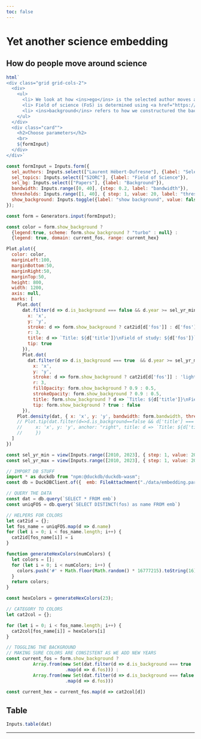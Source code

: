 ```yaml
---
toc: false
---
```


<style>

.hero {
  display: flex;
  flex-direction: column;
  align-items: center;
  font-family: var(--sans-serif);
  margin: 4rem 0 8rem;
  text-wrap: balance;
  text-align: center;
}

.hero h1 {
  margin: 2rem 0;
  max-width: none;
  font-size: 14vw;
  font-weight: 900;
  line-height: 1;
  background: linear-gradient(30deg, var(--theme-foreground-focus), currentColor);
  -webkit-background-clip: text;
  -webkit-text-fill-color: transparent;
  background-clip: text;
}

.hero h2 {
  margin: 0;
  max-width: 34em;
  font-size: 20px;
  font-style: initial;
  font-weight: 500;
  line-height: 1.5;
  color: var(--theme-foreground-muted);
}

@media (min-width: 640px) {
  .hero h1 {
    font-size: 90px;
  }
}

</style>

# Yet another science embedding
## How do people move around science


```js
html`
<div class="grid grid-cols-2">
  <div>
    <ul>
      <li> We look at how <ins>ego</ins> is the selected author moves around</li>
      <li> Field of science (FoS) is determined using <a href="https://github.com/allenai/s2_fos">S2ORC</a> or <a href="https://maartengr.github.io/BERTopic/index.html">BERTopic</a> (WIP)</li>
      <li> <ins>background</ins> refers to how we constructured the background embedding. <ins>Papers</ins> mean that it is a random sample of papers on S2ORC. <ins>Authors</ins> is a random sample authors, that we then took 3 papers from each. <ins>FOS</ins> is a random sample uniform by field of science (WIP)</li>
    </ul>
  </div>
  <div class="card"">
    <h2>Choose parameters</h2>
    <br>
    ${formInput}
  </div>
</div>`
```

```js
const formInput = Inputs.form({
  sel_authors: Inputs.select(["Laurent Hébert-Dufresne"], {label: "Select author"}),
  sel_topics: Inputs.select(["S2ORC"], {label: "Field of Science"}),
  sel_bg: Inputs.select(["Papers"], {label: "Background"}),
  bandwidth: Inputs.range([0, 40], {step: 0.2, label: "bandwidth"}),
  thresholds: Inputs.range([1, 40], { step: 1, value: 20, label: "thresholds" }),
  show_background: Inputs.toggle({label: "show background", value: false})
});

const form = Generators.input(formInput);
```

```js
const color = form.show_background ? 
  {legend:true, scheme: form.show_background ? "turbo" : null} : 
  {legend: true, domain: current_fos, range: current_hex}
```

```js
Plot.plot({
  color: color,
  marginLeft:100,
  marginBottom:50,
  marginRight:50,
  marginTop:50,
  height: 800,
  width: 1200,
  axis: null,
  marks: [
    Plot.dot(
      dat.filter(d => d.is_background === false && d.year >= sel_yr_min && d.year <= sel_yr_max), {
        x: 'x', 
        y: 'y', 
        stroke: d => form.show_background ? cat2id[d['fos']] : d['fos'],
        r: 3,
        title: d => `Title: ${d['title']}\nField of study: ${d['fos']}`,  
        tip: true
      }),
      Plot.dot(
        dat.filter(d => d.is_background === true  && d.year >= sel_yr_min && d.year <= sel_yr_max), {
          x: 'x', 
          y: 'y',   
          stroke: d => form.show_background ? cat2id[d['fos']] : 'lightgrey',
          r: 3,
          fillOpacity: form.show_background ? 0.9 : 0.5,
          strokeOpacity: form.show_background ? 0.9 : 0.5,
          title: form.show_background ? d => `Title: ${d['title']}\nField of study: ${d['fos']}` : null,  
          tip: form.show_background ? true : false
      }),
    Plot.density(dat, { x: 'x', y: 'y', bandwidth: form.bandwidth, thresholds: form.thresholds, strokeWidth: 0.1}),
    // Plot.tip(dat.filter(d=>d.is_background==false && d['title'] === "Measuring Centralization of Online Platforms Through Size and Interconnection of Communities"), { 
    //     x: 'x', y: 'y', anchor: "right", title: d => `Title: ${d['title']}\nField of study: ${d['fos']}`
    //     })
  ]
})
```

```js
const sel_yr_min = view(Inputs.range([2010, 2023], { step: 1, value: 2010, label: "year min"}))
const sel_yr_max = view(Inputs.range([2010, 2023], { step: 1, value: 2023, label: "year max"}))
```

```js
// IMPORT DB STUFF
import * as duckdb from "npm:@duckdb/duckdb-wasm";
const db = DuckDBClient.of({  emb: FileAttachment("./data/embedding.parquet"), })
```

```js
// QUERY THE DATA
const dat = db.query(`SELECT * FROM emb`)
const uniqFOS = db.query(`SELECT DISTINCT(fos) as name FROM emb`)
```

```js
// HELPERS FOR COLORS
let cat2id = {};
let fos_name = uniqFOS.map(d => d.name)
for (let i = 0; i < fos_name.length; i++) {
  cat2id[fos_name[i]] = i
}

function generateHexColors(numColors) {
  let colors = [];
  for (let i = 0; i < numColors; i++) {
    colors.push('#' + Math.floor(Math.random() * 16777215).toString(16).padStart(6, '0'));
  }
  return colors;
}

const hexColors = generateHexColors(23);

// CATEGORY TO COLORS
let cat2col = {};

for (let i = 0; i < fos_name.length; i++) {
  cat2col[fos_name[i]] = hexColors[i]
}

// TOGGLING THE BACKGROUND
// MAKING SURE COLORS ARE CONSISTENT AS WE ADD NEW YEARS
const current_fos = form.show_background ? 
          Array.from(new Set(dat.filter(d => d.is_background === true  && d.year >= sel_yr_min && d.year <= sel_yr_max)
                      .map(d => d.fos))) :         
          Array.from(new Set(dat.filter(d => d.is_background === false  && d.year >= sel_yr_min && d.year <= sel_yr_max)
                      .map(d => d.fos)))

const current_hex = current_fos.map(d => cat2col[d])
```

## Table

```js
Inputs.table(dat)
```
---

